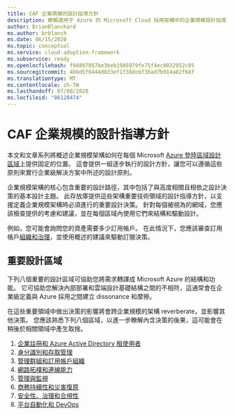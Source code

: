 ```yaml
---
title: CAF 企業規模的設計指導方針
description: 瞭解適用于 Azure 的 Microsoft Cloud 採用架構中的企業規模設計指導方針。
author: BrianBlanchard
ms.author: brblanch
ms.date: 06/15/2020
ms.topic: conceptual
ms.service: cloud-adoption-framework
ms.subservice: ready
ms.openlocfilehash: f94807057be3beb1985979fe75f4ec0032952c05
ms.sourcegitcommit: 4bbd5f6444d033ef1f38dc6f3bad7b914a82f68f
ms.translationtype: MT
ms.contentlocale: zh-TW
ms.lasthandoff: 07/08/2020
ms.locfileid: "86128474"
---
```

# <a name="caf-enterprise-scale-design-guidelines"></a>CAF 企業規模的設計指導方針

本文和文章系列將概述企業規模架構如何在每個 Microsoft [Azure 登陸區域設計區域](../landing-zone/design-areas.md)上提供固定的位置。 這會提供一組逐步執行的設計方針，讓您可以遵循這些原則來實行企業級解決方案中所述的設計原則。

企業規模架構的核心包含重要的設計路徑，其中包括了與高度相關且相依之設計決策的基本設計主題。 此存放庫提供這些架構重要技術領域的設計指導方針，以支援定義企業規模架構時必須進行的重要設計決策。 針對每個被視為的網域，您應該檢查提供的考慮和建議，並在每個區域內使用它們來結構和驅動設計。

例如，您可能會詢問您的資產需要多少訂用帳戶。 在此情況下，您應該審查訂用帳戶[組織和治理](./management-group-and-subscription-organization.md#subscription-organization-and-governance)，並使用概述的建議來驅動訂閱決策。

## <a name="critical-design-areas"></a>重要設計區域

下列八個重要的設計區域可協助您將需求轉譯成 Microsoft Azure 的結構和功能。 它可協助您解決內部部署和雲端設計基礎結構之間的不相符，這通常會在企業級定義與 Azure 採用之間建立 dissonance 和摩擦。

在這些重要領域中做出決策的影響將會跨企業規模的架構 reverberate，並影響其他決策。 您應該熟悉下列八個區域，以進一步瞭解內含決策的後果，這可能會在稍後於相關領域中產生取捨。

1. [企業註冊和 Azure Active Directory 租使用者](./enterprise-enrollment-and-azure-ad-tenants.md)
2. [身分識別和存取管理](./identity-and-access-management.md)
3. [管理群組和訂用帳戶組織](./management-group-and-subscription-organization.md)
4. [網路拓樸和連線能力](./network-topology-and-connectivity.md)
5. [管理與監視](./management-and-monitoring.md)
6. [商務持續性和災害復原](./business-continuity-and-disaster-recovery.md)
7. [安全性、治理和合規性](./security-governance-and-compliance.md)
8. [平台自動化和 DevOps](./platform-automation-and-devops.md)
